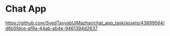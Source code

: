 # Chat App 


https://github.com/SyedTayyabUlMazhar/chat_app_task/assets/43899564/d6b5fdce-af9a-44ab-ab4e-9461394d2637

